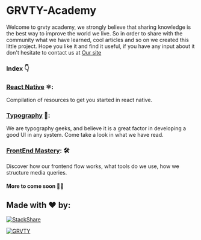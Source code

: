 # GRVTY-Academy

Welcome to grvty academy, we strongly believe that sharing knowledge is the best way to improve the world we live. So in order to share with the community what we have learned, cool articles and so on we created this little project. Hope you like it and find it useful, if you have any input about it don't hesitate to contact us at [Our site](http://grvty.digital/)

### Index 👇

### [React Native](https://github.com/grvty-labs/GRVTY-Academy/blob/master/React-native.md) ⚛:
Compilation of resources to get you started in react native. 

### [Typography](https://github.com/grvty-labs/GRVTY-Academy/blob/master/Typography.md) 📗:
We are typography geeks, and believe it is a great factor in developing a good UI in any system. Come take a look in what we have read.

### [FrontEnd Mastery](https://github.com/grvty-labs/GRVTY-Academy/blob/master/Frontend%20mastery.md): 🛠
Discover how our frontend flow works, what tools do we use, how we structure media queries. 

#### More to come soon 🙌🏿


Made with ❤️ by:
--------


[![StackShare][stack-shield]][stack-tech]


[![GRVTY][logo]](http://grvty.digital)

[logo]: http://grvty.digital/images/logos/repos-logo-1.png?raw=true "GRVTY"

[stack-shield]: http://img.shields.io/badge/tech-stack-0690fa.svg?style=flat
[stack-tech]: http://stackshare.io/grvty/grvty
